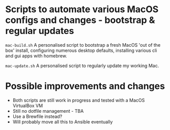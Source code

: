 # Scripts to automate various MacOS configs and changes - bootstrap & regular updates 

`mac-build.sh` A personalised script to bootstrap a fresh MacOS 'out of the box' install, configuring numerous desktop defaults, installing various cli and gui apps with homebrew. 

`mac-update.sh` A personalised script to regularly update my working Mac.

# Possible improvements and changes
- Both scripts are still work in progress and tested with a MacOS VirtualBox VM
- Still no dotfile management - TBA
- Use a Brewfile instead?
- Will probably move all this to Ansible eventually

